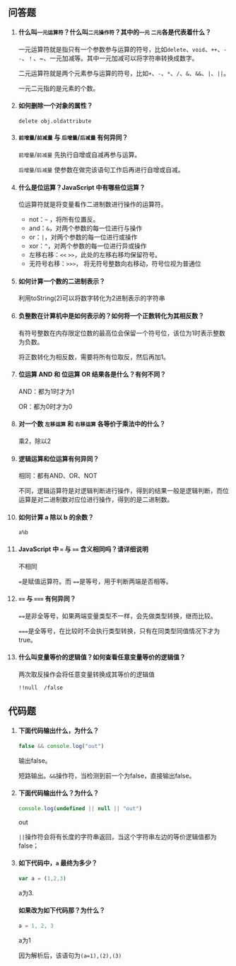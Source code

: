 ## 问答题

1. #### 什么叫`一元运算符`？什么叫`二元操作符`？其中的`一元` `二元`各是代表着什么？

   一元运算符就是指只有一个参数参与运算的符号，比如`delete`、`void`、`++`、`--`、`！`、~、一元加减等。其中一元加减可以将字符串转换成数字。

   二元运算符就是两个元素参与运算的符号，比如`+`、`-`、`*`、`/`、`&`、`&&`、`|`、`||`。

   一元二元指的是元素的个数。

2. #### 如何删除一个对象的属性？

   `delete obj.oldattribute`

3. #### `前增量`/`前减量` 与 `后增量`/`后减量` 有何异同？

   `前增量`/`前减量` 先执行自增或自减再参与运算。

   `后增量`/`后减量` 使参数在做完该语句工作后再进行自增或自减。

4. #### 什么是位运算？JavaScript 中有哪些位运算？

   位运算符就是将变量看作二进制数进行操作的运算符。

   - not：`~` ，将所有位置反。
   - and：`&`，对两个参数的每一位进行与操作
   - or：`|`，对两个参数的每一位进行或操作
   - xor：`^`，对两个参数的每一位进行异或操作
   - 左移右移：`<<` `>>`，此处的左移右移均保留符号。
   - 无符号右移：`>>>`， 将无符号整数向右移动，符号位视为普通位

5. #### 如何计算一个数的二进制表示？

   利用toString(2)可以将数字转化为2进制表示的字符串

6. #### 负整数在计算机中是如何表示的？如何将一个正数转化为其相反数？

   有符号整数在内存限定位数的最高位会保留一个符号位，该位为1时表示整数为负数。

   将正数转化为相反数，需要将所有位取反，然后再加1。

7. #### 位运算 AND 和 位运算 OR 结果各是什么？有何不同？

   AND：都为1时才为1

   OR：都为0时才为0

8. #### 对一个数 `左移运算` 和 `右移运算` 各等价于乘法中的什么？

   乘2，除以2

9. #### 逻辑运算和位运算有何异同？

   相同：都有AND、OR、NOT

   不同，逻辑运算符是对逻辑判断进行操作，得到的结果一般是逻辑判断，而位运算是对二进制数对应位进行操作，得到的是二进制数。

10. #### 如何计算 a 除以 b 的余数？

    `a%b`

11. #### JavaScript 中 `=` 与 `==` 含义相同吗？请详细说明

    不相同

    `=`是赋值运算符。而 `==`是等号，用于判断两端是否相等。

12. #### `==` 与 `===` 有何异同？

    `==`是非全等号，如果两端变量类型不一样，会先做类型转换，继而比较。

    `===`是全等号，在比较时不会执行类型转换，只有在同类型同值情况下才为true。

13. #### 什么叫变量等价的逻辑值？如何查看任意变量等价的逻辑值？

    两次取反操作会将任意变量转换成其等价的逻辑值

    `!!null  /false`

## 代码题

1. #### 下面代码输出什么，为什么？

   ```javascript
   false && console.log("out")
   ```

   输出false。

   短路输出。`&&`操作符，当检测到前一个为false，直接输出false。

2. #### 下面代码输出什么？为什么？

   ```javascript
   console.log(undefined || null || "out")
   ```

   out

   `||`操作符会将有长度的字符串返回，当这个字符串左边的等价逻辑值都为false；

3. #### 如下代码中，`a` 最终为多少？

   ```javascript
   var a = (1,2,3)
   ```

   a为3.

   #### 如果改为如下代码那？为什么？

   ```javascript
   a = 1, 2, 3
   ```

   a为1

   因为解析后，该语句为`(a=1),(2),(3)`